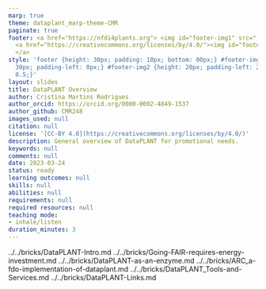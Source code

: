 ```yaml
---
marp: true
theme: dataplant_marp-theme-CMR
paginate: true
footer: <a href="https://nfdi4plants.org"> <img id="footer-img1" src="../../../img/_logos/DataPLANT/DataPLANT_logo_square_bg_transparent.svg"></a>
  <a href="https://creativecommons.org/licenses/by/4.0/"><img id="footer-img2" src="../../../img/_logos/CreativeCommons/by.svg">
  </a>
style: 'footer {height: 30px; padding: 10px; bottom: 00px;} #footer-img1 {height:
  30px; padding-left: 0px;} #footer-img2 {height: 20px; padding-left: 20px; opacity:
  0.5;}'
layout: slides
title: DataPLANT Overview
author: Cristina Martins Rodrigues
author_orcid: https://orcid.org/0000-0002-4849-1537
author_github: CMR248
images_used: null
citation: null
license: '[CC-BY 4.0](https://creativecommons.org/licenses/by/4.0/)'
description: General overview of DataPLANT for promotional needs.
keywords: null
comments: null
date: 2023-03-24
status: ready
learning outcomes: null
skills: null
abilities: null
requirements: null
required resources: null
teaching mode:
- inhale/listen
duration_minutes: 3
---
```


../../bricks/DataPLANT-Intro.md
../../bricks/Going-FAIR-requires-energy-investment.md
../../bricks/DataPLANT-as-an-enzyme.md
../../bricks/ARC_a-fdo-implementation-of-dataplant.md
../../bricks/DataPLANT_Tools-and-Services.md
../../bricks/DataPLANT-Links.md

